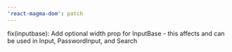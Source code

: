 ```yaml
---
'react-magma-dom': patch
---
```


fix(inputbase): Add optional width prop for InputBase - this affects and can be used in Input, PasswordInput, and Search
